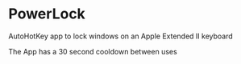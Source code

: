 # PowerLock
AutoHotKey app to lock windows on an Apple Extended II keyboard

The App has a 30 second cooldown between uses
